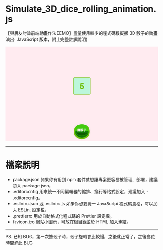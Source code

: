 # Simulate_3D_dice_rolling_animation.js
【與朋友討論前端動畫作法DEMO】盡量使用較少的程式碼模擬擲 3D 骰子的動畫演出( JavaScript 版本，附上完整註解說明)

![擲骰子](./images/3D_Dice.gif)

---

# 檔案說明
- package.json
如果你有用到 npm 套件或想讓專案更容易被管理、部署，建議加入 package.json。
- .editorconfig
用來統一不同編輯器的縮排、換行等格式設定，建議加入 - .editorconfig。
- .eslintrc.json 或 .eslintrc.js
如果你想要統一 JavaScript 程式碼風格，可以加入 ESLint 設定檔。
- .prettierrc
用於自動格式化程式碼的 Prettier 設定檔。
- favicon.ico
網站小圖示，可放在根目錄並於 HTML <head> 加入連結。

---

PS. 已知 BUG，第一次擲骰子時，骰子旋轉會比較慢，之後就正常了，之後會花時間解此 BUG

